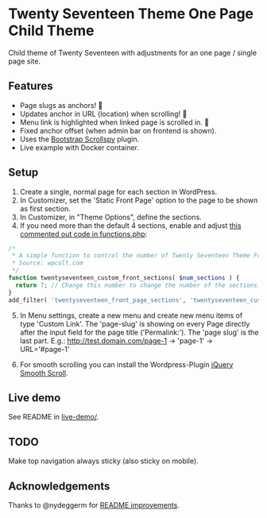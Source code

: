 
# Twenty Seventeen Theme One Page Child Theme

Child theme of Twenty Seventeen with adjustments for an one page / single page site.

## Features
- Page slugs as anchors! 🦄
- Updates anchor in URL (location) when scrolling! 🦄
- Menu link is highlighted when linked page is scrolled in. 🦄
- Fixed anchor offset (when admin bar on frontend is shown).
- Uses the [Bootstrap Scrollspy](https://github.com/twbs/bootstrap/blob/v3-dev/js/scrollspy.js) plugin.
- Live example with Docker container.

## Setup
1. Create a single, normal page for each section in WordPress.
2. In Customizer, set the 'Static Front Page' option to the page to be shown as first section.
3. In Customizer, in "Theme Options", define the sections.
4. If you need more than the default 4 sections, enable and adjust [this commented out code in functions.php](https://github.com/strarsis/twentyseventeen-onepage/blob/master/functions.php#L37-L44):
```php
/*
 * A simple function to control the number of Twenty Seventeen Theme Front Page Sections
 * Source: wpcolt.com
 */
function twentyseventeen_custom_front_sections( $num_sections )	{
  return 7; // Change this number to change the number of the sections.
}
add_filter( 'twentyseventeen_front_page_sections', 'twentyseventeen_custom_front_sections' );
````
5. In Menu settings, create a new menu and create new menu items of type 'Custom Link'.
The 'page-slug' is showing on every Page directly after the input field for the page title ('Permalink:'). The 'page slug' is the last part. E.g.: http://test.domain.com/page-1 → 'page-1' → URL='#page-1'

6. For smooth scrolling you can install the Wordpress-Plugin [jQuery Smooth Scroll](https://wordpress.org/plugins/jquery-smooth-scroll/).


## Live demo
See README in [live-demo/](live-demo/).

## TODO
Make top navigation always sticky (also sticky on mobile).

## Acknowledgements
Thanks to @nydeggerm for [README improvements](https://github.com/strarsis/twentyseventeen-onepage/issues/3).
